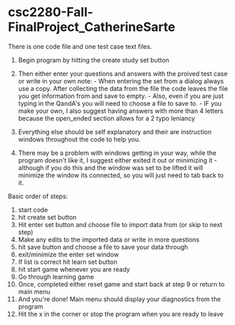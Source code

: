 # csc2280-Fall-FinalProject_CatherineSarte
There is one code file and one test case text files. 

1. Begin program by hitting the create study set button
2. Then either enter your questions and answers with the proived test case or write in your own
	note: 
		- When entering the set from a dialog always use a copy. After collecting the data from the file the code 
	leaves the file you get information from and save to empty.
		- Also, even if you are just typing in the QandA's you will need to choose a file to save to.
		- IF you make your own, I also suggest having answers with more than 4 letters because the open_ended section
	allows for a 2 typo leniancy
3. Everything else should be self explanatory and their are instruction windows throughout the code to help you.

4. There may be a problem with windows getting in your way, while the program doesn't like it, I suggest either exited
it out or minimizing it
	-although if you do this and the window was set to be lifted it will minimize the window its connected, so you 
	will just need to tab back to it. 

Basic order of steps:
 1. start code
 2. hit create set button
 3. Hit enter set button and choose file to import data from (or skip to next step)
 4. Make any edits to the imported data or write in more questions
 5. hit save button and choose a file to save your data through
 6. exit/minimize the enter set window
 7. If list is correct hit learn set button
 8. hit start game whenever you are ready
 9. Go through learning game
 10. Once, completed either reset game and start back at step 9 or return to main menu
 11. And you're done! Main menu should display your diagnostics from the program
 12. Hit the x in the corner or stop the program when you are ready to leave
